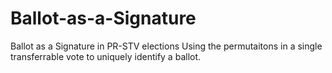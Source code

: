 # Ballot-as-a-Signature
Ballot as a Signature in PR-STV elections
Using the permutaitons in a single transferrable vote to uniquely identify a ballot.
